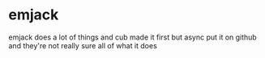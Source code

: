 # emjack

emjack does a lot of things and cub made it first but async put it on github and they're not really sure all of what it does
